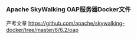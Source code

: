 ### Apache SkyWalking OAP服务器Docker文件

产考文章
https://github.com/apache/skywalking-docker/tree/master/6/6.2/oap


